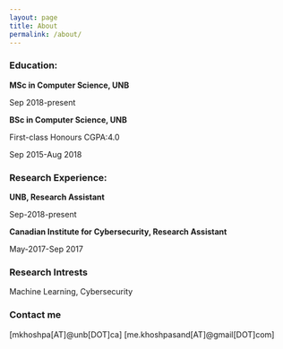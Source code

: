 ```yaml
---
layout: page
title: About
permalink: /about/
---
```



### Education:


  **MSc in Computer Science, UNB**
  
  Sep 2018-present
  
  
  
  **BSc in Computer Science, UNB**
  
  First-class Honours CGPA:4.0
  
  Sep 2015-Aug 2018
  
  
  
### Research Experience:

  **UNB, Research Assistant**
  
  Sep-2018-present
  
  
  
  **Canadian Institute for Cybersecurity, Research Assistant**
  
  May-2017-Sep 2017
  
  



### Research Intrests

  Machine Learning, Cybersecurity
  
### Contact me

[mkhoshpa[AT]@unb[DOT]ca]
[me.khoshpasand[AT]@gmail[DOT]com]
